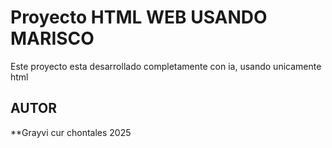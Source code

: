 # Proyecto HTML WEB USANDO MARISCO 
Este proyecto esta desarrollado completamente con ia, usando unicamente html

## AUTOR  
**Grayvi cur chontales 2025
